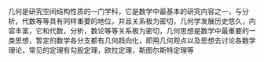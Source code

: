几何是研究空间结构性质的一门学科，它是数学中最基本的研究内容之一，与分析，代数等等具有同样重要的地位，并且关系极为密切，几何学发展历史悠久，内容丰富，它和代数，分析，数论等等关系极为密切，几何思想是数学中最重要的一类思想，暂定的数学各分支都有几何趋向化，即用几何观点以及思想去讨论各数学理论，常见的定理有勾股定理，欧拉定理，斯图尔斯特定理等